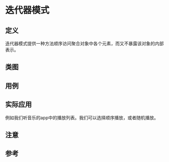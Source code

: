 
# 迭代器模式

## 定义

迭代器模式提供一种方法顺序访问聚合对象中各个元素，而又不暴露该对象的内部表示。

## 类图

## 用例

## 实际应用

例如我们听音乐的app中的播放列表。我们可以选择顺序播放，或者随机播放。

## 注意

## 参考